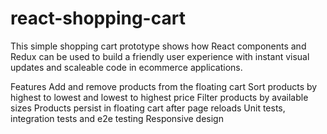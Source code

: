 # react-shopping-cart

This simple shopping cart prototype shows how React components and Redux can be used to build a friendly user experience with instant visual updates and scaleable code in ecommerce applications.

Features
Add and remove products from the floating cart
Sort products by highest to lowest and lowest to highest price
Filter products by available sizes
Products persist in floating cart after page reloads
Unit tests, integration tests and e2e testing
Responsive design
